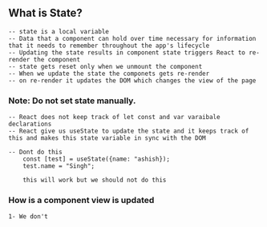 ## What is State?

    -- state is a local variable
    -- Data that a component can hold over time necessary for information that it needs to remember throughout the app's lifecycle
    -- Updating the state results in component state triggers React to re-render the component
    -- state gets reset only when we unmount the component
    -- When we update the state the componets gets re-render
    -- on re-render it updates the DOM which changes the view of the page

### Note: Do not set state manually.

    -- React does not keep track of let const and var varaibale declarations
    -- React give us useState to update the state and it keeps track of this and makes this state variable in sync with the DOM

    -- Dont do this
        const [test] = useState({name: "ashish});
        test.name = "Singh";

        this will work but we should not do this

### How is a component view is updated

    1- We don't
